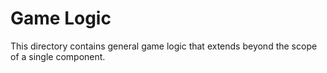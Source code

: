 # Game Logic

This directory contains general game logic that extends beyond the scope of a single component.

